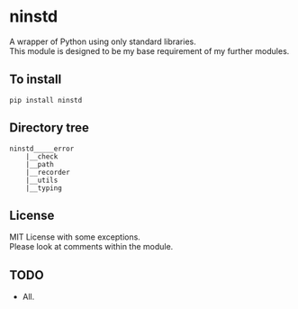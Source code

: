 # ninstd
A wrapper of Python using only standard libraries. <br>
This module is designed to be my base requirement of my further modules. <br>

## To install
```
pip install ninstd
```

## Directory tree
```
ninstd_____error
	|__check
	|__path
	|__recorder
	|__utils
	|__typing
```

## License
MIT License with some exceptions. <br>
Please look at comments within the module.


## TODO
- All.
